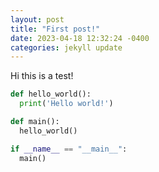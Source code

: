 ```yaml
---
layout: post
title: "First post!"
date: 2023-04-18 12:32:24 -0400
categories: jekyll update
---
```


Hi this is a test!

```python
def hello_world():
  print('Hello world!')

def main():
  hello_world()

if __name__ == "__main__":
  main()
```

```python

```
